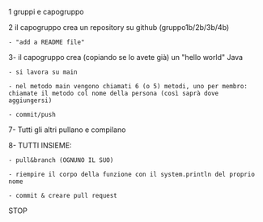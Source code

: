 
1 gruppi e capogruppo

2 il capogruppo crea un repository su github (gruppo1b/2b/3b/4b)

    - "add a README file"
    
3- il capogruppo crea (copiando se lo avete già) un "hello world" Java

    - si lavora su main
    
    - nel metodo main vengono chiamati 6 (o 5) metodi, uno per membro: chiamate il metodo col nome della persona (così saprà dove aggiungersi)
    
    - commit/push
    
7- Tutti gli altri pullano e compilano

8- TUTTI INSIEME:

    - pull&branch (OGNUNO IL SUO)
    
    - riempire il corpo della funzione con il system.println del proprio nome
    
    - commit & creare pull request
    
STOP

